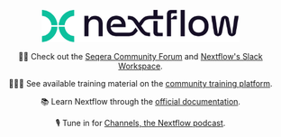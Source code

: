 <p align="center">
  <a href="https://nextflow.io/">
    <picture>
        <source media="(prefers-color-scheme: dark)" width="350" srcset="https://github.com/nextflow-io/trademark/blob/master/nextflow-logo-bg-dark.png?raw=true">
        <img alt="Nextflow Logo" width="350" src="https://github.com/nextflow-io/trademark/blob/master/nextflow-logo-bg-light.png?raw=true">
    </picture>
  </a>
</p>

<p align="center">👩‍💻 Check out the <a href="https://community.seqera.io">Seqera Community Forum</a> and <a href="https://www.nextflow.io/slack-invite.html">Nextflow's Slack Workspace</a>.</p>

<p align="center">👩🏻‍🏫 See available training material on the <a href="https://training.nextflow.io">community training platform</a>.</p>

<p align="center">📚 Learn Nextflow through the <a href="https://www.nextflow.io/docs/latest/">official documentation</a>.</p>

<p align="center">🎙️ Tune in for <a href="https://www.nextflow.io/podcasts.html">Channels, the Nextflow podcast</a>.</p>
